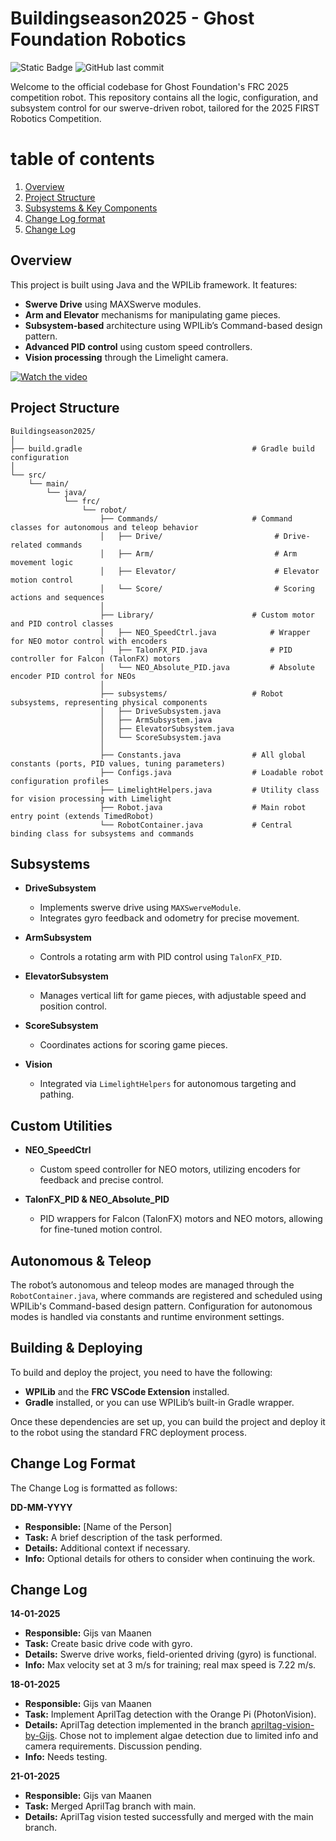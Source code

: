 # Buildingseason2025 - Ghost Foundation Robotics
![Static Badge](https://img.shields.io/badge/FIRST%20Robotics%20Competition%20-%20%23105D95?style=for-the-badge&logo=first&logoColor=white&logoSize=auto&labelColor=%23105D95)
![GitHub last commit](https://img.shields.io/github/last-commit/GhostFoundation/Buildingseason2025%2FComp-new-end-effector?style=for-the-badge)

Welcome to the official codebase for Ghost Foundation's FRC 2025 competition robot. This repository contains all the logic, configuration, and subsystem control for our swerve-driven robot, tailored for the 2025 FIRST Robotics Competition.

# table of contents
1. [Overview](#overview)
2. [Project Structure](#project-structure)
3. [Subsystems & Key Components](#subsystems)
5. [Change Log format](#change-log-format)
6. [Change Log](#change-log)

## Overview

This project is built using Java and the WPILib framework. It features:
- **Swerve Drive** using MAXSwerve modules.
- **Arm and Elevator** mechanisms for manipulating game pieces.
- **Subsystem-based** architecture using WPILib’s Command-based design pattern.
- **Advanced PID control** using custom speed controllers.
- **Vision processing** through the Limelight camera.

[![Watch the video](https://img.youtube.com/vi/tZvk1nJOGS0/0.jpg)]([https://www.youtube.com/watch?v=_5tFXJQIzi4](https://www.youtube.com/watch?v=tZvk1nJOGS0))

## Project Structure
```
Buildingseason2025/
│
├── build.gradle                                      # Gradle build configuration
│
└── src/
    └── main/
        └── java/
            └── frc/
                └── robot/
                    ├── Commands/                     # Command classes for autonomous and teleop behavior
                    │   ├── Drive/                         # Drive-related commands
                    │   ├── Arm/                           # Arm movement logic
                    │   ├── Elevator/                      # Elevator motion control
                    │   └── Score/                         # Scoring actions and sequences
                    │
                    ├── Library/                      # Custom motor and PID control classes
                    │   ├── NEO_SpeedCtrl.java            # Wrapper for NEO motor control with encoders
                    │   ├── TalonFX_PID.java              # PID controller for Falcon (TalonFX) motors
                    │   └── NEO_Absolute_PID.java         # Absolute encoder PID control for NEOs
                    │
                    ├── subsystems/                   # Robot subsystems, representing physical components
                    │   ├── DriveSubsystem.java
                    │   ├── ArmSubsystem.java
                    │   ├── ElevatorSubsystem.java
                    │   └── ScoreSubsystem.java
                    │
                    ├── Constants.java                # All global constants (ports, PID values, tuning parameters)
                    ├── Configs.java                  # Loadable robot configuration profiles
                    ├── LimelightHelpers.java         # Utility class for vision processing with Limelight
                    ├── Robot.java                    # Main robot entry point (extends TimedRobot)
                    └── RobotContainer.java           # Central binding class for subsystems and commands
```

## Subsystems

- **DriveSubsystem**
  - Implements swerve drive using `MAXSwerveModule`.
  - Integrates gyro feedback and odometry for precise movement.
  
- **ArmSubsystem**
  - Controls a rotating arm with PID control using `TalonFX_PID`.
  
- **ElevatorSubsystem**
  - Manages vertical lift for game pieces, with adjustable speed and position control.

- **ScoreSubsystem**
  - Coordinates actions for scoring game pieces.

- **Vision**
  - Integrated via `LimelightHelpers` for autonomous targeting and pathing.

## Custom Utilities

- **NEO_SpeedCtrl**
  - Custom speed controller for NEO motors, utilizing encoders for feedback and precise control.

- **TalonFX_PID & NEO_Absolute_PID**
  - PID wrappers for Falcon (TalonFX) motors and NEO motors, allowing for fine-tuned motion control.

## Autonomous & Teleop

The robot’s autonomous and teleop modes are managed through the `RobotContainer.java`, where commands are registered and scheduled using WPILib's Command-based design pattern. Configuration for autonomous modes is handled via constants and runtime environment settings.

## Building & Deploying

To build and deploy the project, you need to have the following:

- **WPILib** and the **FRC VSCode Extension** installed.
- **Gradle** installed, or you can use WPILib’s built-in Gradle wrapper.

Once these dependencies are set up, you can build the project and deploy it to the robot using the standard FRC deployment process.

## Change Log Format

The Change Log is formatted as follows:

**DD-MM-YYYY**

- **Responsible:** [Name of the Person]
- **Task:** A brief description of the task performed.
- **Details:** Additional context if necessary.
- **Info:** Optional details for others to consider when continuing the work.

## Change Log

**14-01-2025**

- **Responsible:** Gijs van Maanen
- **Task:** Create basic drive code with gyro.
- **Details:** Swerve drive works, field-oriented driving (gyro) is functional.
- **Info:** Max velocity set at 3 m/s for training; real max speed is 7.22 m/s.

**18-01-2025**

- **Responsible:** Gijs van Maanen
- **Task:** Implement AprilTag detection with the Orange Pi (PhotonVision).
- **Details:** AprilTag detection implemented in the branch [apriltag-vision-by-Gijs](https://github.com/GhostFoundation/Buildingseason2025/tree/apriltag-vision-by-Gijs). Chose not to implement algae detection due to limited info and camera requirements. Discussion pending.
- **Info:** Needs testing.

**21-01-2025**

- **Responsible:** Gijs van Maanen
- **Task:** Merged AprilTag branch with main.
- **Details:** AprilTag vision tested successfully and merged with the main branch.
